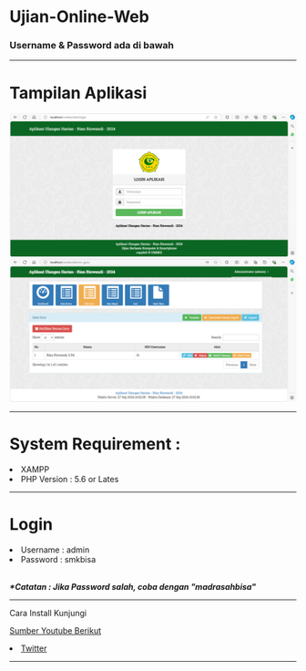 # Ujian-Online-Web
<h3>Username & Password ada di bawah</h3>
<hr>
<h1>Tampilan Aplikasi</h1>
<img src="https://github.com/rian-98/Ujian-Online-Web/blob/main/01.png">
<img src="https://github.com/rian-98/Ujian-Online-Web/blob/main/02.png">
<hr>
<h1>System Requirement :</h1>
<li>XAMPP</li>
<li>PHP Version : 5.6 or Lates</li>
<hr>
<h1>Login</h1>
<li>Username : admin</li>
<li>Password : smkbisa</li>
<br>
<p><i><b>*Catatan : Jika Password salah, coba dengan "madrasahbisa"</b></i></p>
<hr>
<p>Cara Install Kunjungi
    <div><a href="https://www.youtube.com/watch?v=IgYnVPPTjBE&t=1849s" target="blank">Sumber Youtube Berikut</a></div>
</p>
<li class="nav-item"><a class="nav-link" href="https://reces17.blogspot.com/" target="_blank"
    title="Blogger"><i class="fab fa-blogger"></i><span
      class="menu-title sr-only">Twitter</span></a>
</li>
<hr>